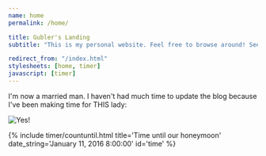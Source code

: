 ```yaml
---
name: home
permalink: /home/

title: Gubler's Landing
subtitle: "This is my personal website. Feel free to browse around! See the links above for different sections of the site."

redirect_from: "/index.html"
stylesheets: [home, timer]
javascript: [timer]
---
```


I'm now a married man. I haven't had much time to update the blog because I've been making time for THIS lady:

![Yes!](http://i.imgur.com/1aUZAAB.jpg)

{% include timer/countuntil.html title='Time until our honeymoon' date_string='January 11, 2016 8:00:00' id='time' %}

<!-- {% highlight d linenos %}
import std.stdio;

void main()
{
    writeln("Hello world!");
}
{% endhighlight %} -->